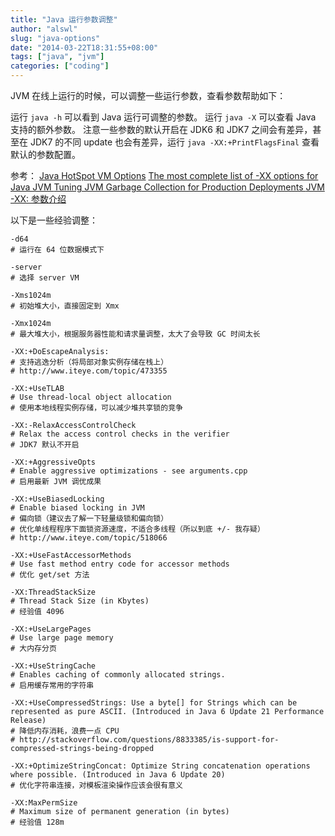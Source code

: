 ```yaml
---
title: "Java 运行参数调整"
author: "alswl"
slug: "java-options"
date: "2014-03-22T18:31:55+08:00"
tags: ["java", "jvm"]
categories: ["coding"]
---
```


JVM 在线上运行的时候，可以调整一些运行参数，查看参数帮助如下：

运行 `java -h` 可以看到 Java 运行可调整的参数。
运行 `java -X` 可以查看 Java 支持的额外参数。
注意一些参数的默认开启在 JDK6 和 JDK7 之间会有差异，甚至在 JDK7 的不同 update
也会有差异，运行 `java -XX:+PrintFlagsFinal` 查看默认的参数配置。

参考：
[Java HotSpot VM Options](http://www.oracle.com/technetwork/java/javase/tech/vmoptions-jsp-140102.html)
[The most complete list of -XX options for Java JVM ](http://stas-blogspot.blogspot.com/2011/07/most-complete-list-of-xx-options-for.html)
[ Tuning JVM Garbage Collection for Production Deployments ](http://docs.oracle.com/cd/E13209_01/wlcp/wlss30/configwlss/jvmgc.html)
[JVM -XX: 参数介绍](http://www.jvmer.com/jvm-xx-参数介绍/)

<!-- more -->

以下是一些经验调整：

```
-d64
# 运行在 64 位数据模式下

-server
# 选择 server VM

-Xms1024m
# 初始堆大小，直接固定到 Xmx

-Xmx1024m
# 最大堆大小，根据服务器性能和请求量调整，太大了会导致 GC 时间太长

-XX:+DoEscapeAnalysis:
# 支持逃逸分析（将局部对象实例存储在栈上）
# http://www.iteye.com/topic/473355

-XX:+UseTLAB
# Use thread-local object allocation
# 使用本地线程实例存储，可以减少堆共享锁的竞争

-XX:-RelaxAccessControlCheck
# Relax the access control checks in the verifier
# JDK7 默认不开启

-XX:+AggressiveOpts
# Enable aggressive optimizations - see arguments.cpp
# 启用最新 JVM 调优成果

-XX:+UseBiasedLocking
# Enable biased locking in JVM
# 偏向锁（建议去了解一下轻量级锁和偏向锁）
# 优化单线程程序下面锁资源速度，不适合多线程（所以到底 +/- 我存疑）
# http://www.iteye.com/topic/518066

-XX:+UseFastAccessorMethods
# Use fast method entry code for accessor methods
# 优化 get/set 方法

-XX:ThreadStackSize
# Thread Stack Size (in Kbytes)
# 经验值 4096

-XX:+UseLargePages
# Use large page memory
# 大内存分页

-XX:+UseStringCache
# Enables caching of commonly allocated strings.
# 启用缓存常用的字符串

-XX:+UseCompressedStrings: Use a byte[] for Strings which can be represented as pure ASCII. (Introduced in Java 6 Update 21 Performance Release)
# 降低内存消耗，浪费一点 CPU
# http://stackoverflow.com/questions/8833385/is-support-for-compressed-strings-being-dropped

-XX:+OptimizeStringConcat: Optimize String concatenation operations where possible. (Introduced in Java 6 Update 20)
# 优化字符串连接，对模板渲染操作应该会很有意义

-XX:MaxPermSize
# Maximum size of permanent generation (in bytes)
# 经验值 128m
```
